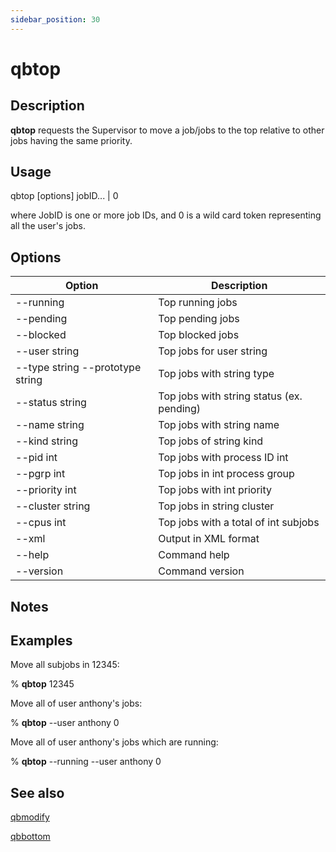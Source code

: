 ```yaml
---
sidebar_position: 30
---
```


# qbtop

## Description
**qbtop** requests the Supervisor to move a job/jobs to the top relative to other jobs having the same priority.

## Usage 
qbtop [options] jobID... | 0

where JobID is one or more job IDs, and 0 is a wild card token representing all the user's jobs.

## Options
| Option | Description |
| ---    | ---         |
| --running | Top running jobs | |
| --pending | Top pending jobs |
| --blocked | Top blocked jobs |
| --user string | Top jobs for user string |
| --type string --prototype string | Top jobs with string type |
| --status string | Top jobs with string status (ex. pending) |
| --name string | Top jobs with string name |
| --kind string | Top jobs of string kind |
| --pid int | Top jobs with process ID int |
| --pgrp int | Top jobs in int process group |
| --priority int | Top jobs with int priority |
| --cluster string | Top jobs in string cluster |
| --cpus int | Top jobs with a total of int subjobs |
| --xml | Output in XML format |
| --help | Command help |
| --version | Command version |

## Notes

## Examples
Move all subjobs in 12345:

% **qbtop** 12345

Move all of user anthony's jobs:

% **qbtop** --user anthony 0

Move all of user anthony's jobs which are running:

% **qbtop** --running --user anthony 0

## See also
[qbmodify](qbmodify)

[qbbottom](qbbottom)
